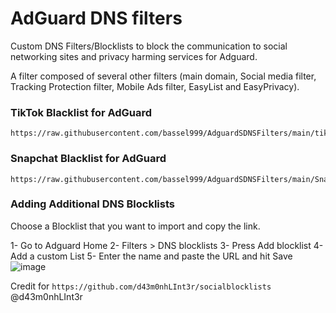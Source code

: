 # AdGuard DNS filters
Custom DNS Filters/Blocklists to block the communication to social networking sites and privacy harming services for Adguard.


A filter composed of several other filters (main domain, Social media filter, Tracking Protection filter, Mobile Ads filter, EasyList and EasyPrivacy).



### TikTok Blacklist for AdGuard

```
https://raw.githubusercontent.com/bassel999/AdguardSDNSFilters/main/tiktok/tiktokblocklist.txt
```


### Snapchat Blacklist for AdGuard

```
https://raw.githubusercontent.com/bassel999/AdguardSDNSFilters/main/Snapchat/snapchatblocklist.txt
```

### Adding Additional DNS Blocklists
Choose a Blocklist that you want to import and copy the link.

1- Go to Adguard Home
2- Filters > DNS blocklists
3- Press Add blocklist
4- Add a custom List
5- Enter the name and paste the URL and hit Save
![image](https://user-images.githubusercontent.com/35703148/149050219-23275e53-a983-4858-8c43-7ea84092e717.png)



Credit for ```https://github.com/d43m0nhLInt3r/socialblocklists``` @d43m0nhLInt3r
